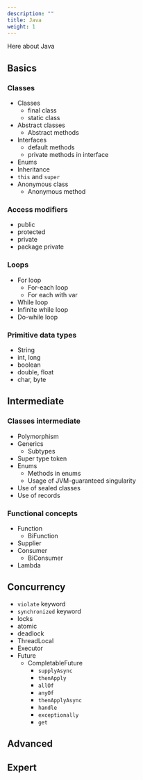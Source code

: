 ```yaml
---
description: ""
title: Java
weight: 1
---
```


Here about Java

## Basics

### Classes
- Classes
  - final class
  - static class
- Abstract classes
  - Abstract methods
- Interfaces
  - default methods
  - private methods in interface
- Enums
- Inheritance
- `this` and `super`
- Anonymous class
  - Anonymous method

### Access modifiers
- public
- protected
- private
- package private

### Loops
- For loop
  - For-each loop
  - For each with var
- While loop
 - Infinite while loop
- Do-while loop

### Primitive data types
- String
- int, long
- boolean
- double, float
- char, byte

## Intermediate
### Classes intermediate
- Polymorphism
- Generics
  - Subtypes
- Super type token
- Enums
  - Methods in enums
  - Usage of JVM-guaranteed singularity
- Use of sealed classes
- Use of records

### Functional concepts
- Function
  - BiFunction
- Supplier
- Consumer
  - BiConsumer
- Lambda

## Concurrency
- `violate` keyword
- `synchronized` keyword
- locks
- atomic
- deadlock
- ThreadLocal
- Executor
- Future
  - CompletableFuture
    - `supplyAsync`
    - `thenApply`
    - `allOf`
    - `anyOf`
    - `thenApplyAsync`
    - `handle`
    - `exceptionally`
    - `get`

## Advanced

## Expert